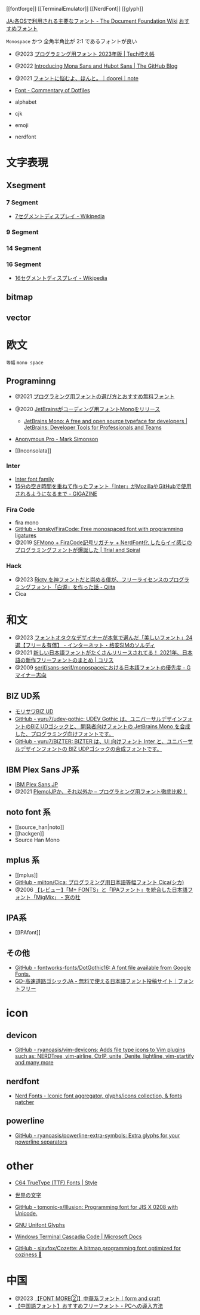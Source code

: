 [[fontforge]]
[[TerminalEmulator]]
[[NerdFont]]
[[glyph]]

[JA:各OSで利用される主要なフォント - The Document Foundation Wiki](https://wiki.documentfoundation.org/JA/Fonts)
[おすすめフォント](http://yozvox.web.fc2.com/82A882B782B782DF8374834883938367.html)

`Monospace` かつ 全角半角比が 2:1 であるフォントが良い
- @2023 [プログラミング用フォント 2023年版 | Tech控え帳](https://www.chihayafuru.jp/tech/index.php/archives/5952)

- @2022 [Introducing Mona Sans and Hubot Sans | The GitHub Blog](https://github.blog/2022-12-02-introducing-mona-sans-and-hubot-sans/)
- @2021 [フォントに悩むよ、ほんと。｜doorei｜note](https://note.com/doorei/n/n5c039c744b92)
- [Font - Commentary of Dotfiles](https://coralpink.github.io/commentary/wezterm/font.html)

- alphabet
- cjk
- emoji
- nerdfont

# 文字表現
## Xsegment
### 7 Segment
- [7セグメントディスプレイ - Wikipedia](https://ja.wikipedia.org/wiki/7%E3%82%BB%E3%82%B0%E3%83%A1%E3%83%B3%E3%83%88%E3%83%87%E3%82%A3%E3%82%B9%E3%83%97%E3%83%AC%E3%82%A4)

### 9 Segment

### 14 Segment

### 16 Segment
- [16セグメントディスプレイ - Wikipedia](https://ja.wikipedia.org/wiki/16%E3%82%BB%E3%82%B0%E3%83%A1%E3%83%B3%E3%83%88%E3%83%87%E3%82%A3%E3%82%B9%E3%83%97%E3%83%AC%E3%82%A4)

## bitmap
## vector




# 欧文
`等幅` `mono space`

## Programinng
- @2021 [プログラミング用フォントの選び方とおすすめ無料フォント](https://pouhon.net/font-programming/4990/)
- @2020 [JetBrainsがコーディング用フォントMonoをリリース](https://www.infoq.com/jp/news/2020/03/jetbrains-mono/)
	- [JetBrains Mono: A free and open source typeface for developers | JetBrains: Developer Tools for Professionals and Teams](https://www.jetbrains.com/ja-jp/lp/mono/)

- [Anonymous Pro - Mark Simonson](https://www.marksimonson.com/fonts/view/anonymous-pro)
- [[Inconsolata]]

### Inter
- [Inter font family](https://rsms.me/inter/)
- [15分の空き時間を重ねて作ったフォント「Inter」がMozillaやGitHubで使用されるようになるまで - GIGAZINE](https://gigazine.net/news/20190813-the-birth-of-inter/)

### Fira Code
- fira mono
- [GitHub - tonsky/FiraCode: Free monospaced font with programming ligatures](https://github.com/tonsky/FiraCode/)
- @2019 [SFMono + FiraCode記号リガチャ + NerdFont化 したらイイ感じのプログラミングフォントが爆誕した | Trial and Spiral](https://blog.solunita.net/posts/combine-sfmono-ligaturizer-nerd-font/)

### Hack
- @2023 [Ricty を神フォントだと崇める僕が、フリーライセンスのプログラミングフォント「白源」を作った話 - Qiita](https://qiita.com/tawara_/items/374f3ca0a386fab8b305)
- Cica

# 和文
- @2023  [フォントオタクなデザイナーが本気で選んだ「美しいフォント」24選【フリー＆有償】 - インターネット・格安SIMのソルディ](https://hikkoshizamurai.jp/soldi/articles/font_select_2017/)
- @2021 [新しい日本語フォントがたくさんリリースされてる！ 2021年、日本語の新作フリーフォントのまとめ | コリス](https://coliss.com/articles/freebies/japanese-free-fonts-dec-2021.html)
- @2009 [serif/sans-serif/monospaceにおける日本語フォントの優先度 - Gマイナー志向](https://matsuu.hatenablog.com/entry/20090701/1246466264)

## BIZ UD系
- [モリサワBIZ UD](https://fonts.google.com/specimen/BIZ+UDGothic)
- [GitHub - yuru7/udev-gothic: UDEV Gothic は、ユニバーサルデザインフォントのBIZ UDゴシックと、 開発者向けフォントの JetBrains Mono を合成した、プログラミング向けフォントです。](https://github.com/yuru7/udev-gothic)
- [GitHub - yuru7/BIZTER: BIZTER は、UI 向けフォント Inter と、ユニバーサルデザインフォントの BIZ UDPゴシックの合成フォントです。](https://github.com/yuru7/BIZTER)

## IBM Plex Sans JP系
- [IBM Plex Sans JP](https://www.ibm.com/blogs/think/jp-ja/how-ibm-plex-an-opensource-font-was-born/)
- @2021 [PlemolJPか、それ以外か – プログラミング用フォント徹底比較！](https://pouhon.net/font-plemol/6599/)

## noto font 系
- [[source_han|noto]]
- [[hackgen]]
- Source Han Mono

## mplus 系
- [[mplus]]
- [GitHub - miiton/Cica: プログラミング用日本語等幅フォント Cica(シカ)](https://github.com/miiton/Cica)
- @2006 [【レビュー】「M+ FONTS」と「IPAフォント」を統合した日本語フォント「MigMix」 - 窓の杜](https://forest.watch.impress.co.jp/docs/review/516569.html)

## IPA系
- [[IPAfont]]

## その他
- [GitHub - fontworks-fonts/DotGothic16: A font file available from Google Fonts.](https://github.com/fontworks-fonts/DotGothic16)
- [GD-高速道路ゴシックJA - 無料で使える日本語フォント投稿サイト｜フォントフリー](https://fontfree.me/525)

# icon
## devicon
- [GitHub - ryanoasis/vim-devicons: Adds file type icons to Vim plugins such as: NERDTree, vim-airline, CtrlP, unite, Denite, lightline, vim-startify and many more](https://github.com/ryanoasis/vim-devicons)

## nerdfont
- [Nerd Fonts - Iconic font aggregator, glyphs/icons collection, & fonts patcher](https://www.nerdfonts.com/)

## powerline
- [GitHub - ryanoasis/powerline-extra-symbols: Extra glyphs for your powerline separators](https://github.com/ryanoasis/powerline-extra-symbols)

# other
- [C64 TrueType (TTF) Fonts | Style](http://style64.org/c64-truetype)
- [世界の文字](http://www.chikyukotobamura.org/muse/wr_europa_4.html)

- [GitHub - tomonic-x/Illusion: Programming font for JIS X 0208 with Unicode.](https://github.com/tomonic-x/Illusion)
- [GNU Unifont Glyphs](http://unifoundry.com/unifont/index.html)
- [Windows Terminal Cascadia Code | Microsoft Docs](https://docs.microsoft.com/en-us/windows/terminal/cascadia-code)
- [GitHub - slavfox/Cozette: A bitmap programming font optimized for coziness 💜](https://github.com/slavfox/Cozette)

# 中国

- @2023 [【FONT MORE②】中華系フォント｜form and craft](https://note.com/form_and_craft/n/n8d458ae2d0b8)
- [【中国語フォント】おすすめフリーフォント・PCへの導入方法](http://cn-seminar.com/chinese-font-11257)

